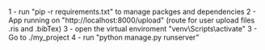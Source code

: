 1 - run "pip -r requirements.txt" to manage packges and dependencies
2 - App running on "http://localhost:8000/upload" (route for user upload files .ris and .bibTex)
3 - open the virtual enviroment "venv\Scripts\activate"
3 - Go to ./my_project
4 - run "python manage.py runserver"

